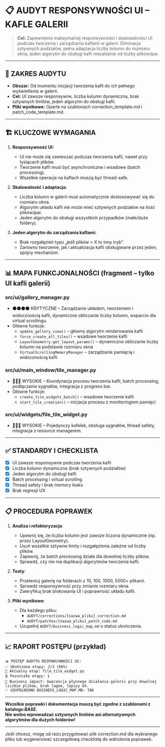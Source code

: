 # 📋 AUDYT RESPONSYWNOŚCI UI – KAFLE GALERII

> **Cel:** Zapewnienie maksymalnej responsywności i skalowalności UI podczas tworzenia i zarządzania kaflami w galerii. Eliminacja sztywnych podziałów, pełna adaptacja liczby kolumn do rozmiaru okna, jeden algorytm do obsługi kafli niezależnie od liczby plików/par.

---

## 🎯 ZAKRES AUDYTU

- **Obszar:** Od momentu inicjacji tworzenia kafli do ich pełnego wyświetlenia w galerii.
- **Cel:** UI zawsze responsywne, liczba kolumn dynamiczna, brak sztywnych limitów, jeden algorytm do obsługi kafli.
- **Pliki wynikowe:** Oparte na szablonach correction_template.md i patch_code_template.md.

---

## 🏗️ KLUCZOWE WYMAGANIA

1. **Responsywność UI:**

   - UI nie może się zawieszać podczas tworzenia kafli, nawet przy tysiącach plików.
   - Tworzenie kafli musi być asynchroniczne i wsadowe (batch processing).
   - Wszelkie operacje na kaflach muszą być thread-safe.

2. **Skalowalność i adaptacja:**

   - Liczba kolumn w galerii musi automatycznie dostosowywać się do rozmiaru okna.
   - Algorytm układu kafli nie może mieć sztywnych podziałów na ilość plików/par.
   - Jeden algorytm do obsługi wszystkich przypadków (małe/duże foldery).

3. **Jeden algorytm do zarządzania kaflami:**
   - Brak rozgałęzień typu „jeśli plików > X to inny tryb”.
   - Zarówno tworzenie, jak i aktualizacja kafli obsługiwane przez jeden, spójny mechanizm.

---

## 📊 MAPA FUNKCJONALNOŚCI (fragment – tylko UI kafli galerii)

### **src/ui/gallery_manager.py**

- ⚫⚫⚫⚫ KRYTYCZNE – Zarządzanie układem, tworzeniem i widocznością kafli, dynamiczne obliczanie liczby kolumn, wsparcie dla virtual scrollingu.
- Główne funkcje:
  - `update_gallery_view()` – główny algorytm renderowania kafli
  - `force_create_all_tiles()` – wsadowe tworzenie kafli
  - `LayoutGeometry.get_layout_params()` – dynamiczne obliczanie liczby kolumn na podstawie rozmiaru okna
  - `VirtualScrollingMemoryManager` – zarządzanie pamięcią i widocznością kafli

### **src/ui/main_window/tile_manager.py**

- 🔴🔴🔴 WYSOKIE – Koordynacja procesu tworzenia kafli, batch processing, podłączanie sygnałów, integracja z progress bar.
- Główne funkcje:
  - `create_tile_widgets_batch()` – wsadowe tworzenie kafli
  - `start_tile_creation()` – inicjacja procesu z monitoringiem pamięci

### **src/ui/widgets/file_tile_widget.py**

- 🔴🔴🔴 WYSOKIE – Pojedynczy kafelek, obsługa sygnałów, thread safety, integracja z resource managerem.

---

## ✅ STANDARDY I CHECKLISTA

- [x] UI zawsze responsywne podczas tworzenia kafli
- [x] Liczba kolumn dynamiczna (brak sztywnych podziałów)
- [x] Jeden algorytm do obsługi kafli
- [x] Batch processing i virtual scrolling
- [x] Thread safety i brak memory leaks
- [x] Brak regresji UX

---

## 📋 PROCEDURA POPRAWEK

1. **Analiza i refaktoryzacja**:

   - Upewnij się, że liczba kolumn jest zawsze liczona dynamicznie (np. przez LayoutGeometry).
   - Usuń wszelkie sztywne limity i rozgałęzienia zależne od liczby plików.
   - Zapewnij, że batch processing działa dla dowolnej liczby plików.
   - Sprawdź, czy nie ma duplikacji algorytmów tworzenia kafli.

2. **Testy**:

   - Przetestuj galerię na folderach z 10, 100, 1000, 5000+ plikami.
   - Sprawdź responsywność przy zmianie rozmiaru okna.
   - Zweryfikuj brak blokowania UI i poprawność układu kafli.

3. **Pliki wynikowe**:
   - Dla każdego pliku:
     - `AUDYT/corrections/[nazwa_pliku]_correction.md`
     - `AUDYT/patches/[nazwa_pliku]_patch_code.md`
   - Uzupełnij `AUDYT/business_logic_map.md` o status ukończenia.

---

## 📈 RAPORT POSTĘPU (przykład)

```
📊 POSTĘP AUDYTU RESPONSYWNOŚCI UI:
✅ Ukończone etapy: 2/3 (66%)
🔄 Aktualny etap: file_tile_widget.py
⏳ Pozostałe etapy: 1
💼 Business impact: Gwarancja płynnego działania galerii przy dowolnej liczbie plików, brak lagów, lepszy UX.
✅ UZUPEŁNIONO BUSINESS_LOGIC_MAP.MD: TAK
```

---

**Wszelkie poprawki i dokumentacja muszą być zgodne z szablonami z katalogu _BASE_.**  
**Nie wolno wprowadzać sztywnych limitów ani alternatywnych algorytmów dla dużych folderów!**

---

Jeśli chcesz, mogę od razu przygotować plik correction.md dla wybranego pliku lub wygenerować szczegółową checklistę do wdrożenia poprawek.
